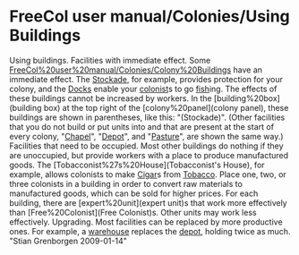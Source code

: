 # FreeCol user manual/Colonies/Using Buildings

Using buildings.
Facilities with immediate effect.
Some [FreeCol%20user%20manual/Colonies/Colony%20Buildings](buildings) have an immediate effect. The [Stockade](Stockade), for example, provides protection for your colony, and the [Docks](Docks) enable your [colonist](colonist)s to go [fish](fish)ing. The effects of these buildings cannot be increased by workers. In the [building%20box](building box) at the top right of the [colony%20panel](colony panel), these buildings are shown in parentheses, like this: "(Stockade)". (Other facilities that you do not build or put units into and that are present at the start of every colony, "[Chapel](Chapel)", "[Depot](Depot)", and "[Pasture](Pasture)", are shown the same way.)
Facilities that need to be occupied.
Most other buildings do nothing if they are unoccupied, but provide workers with a place to produce manufactured goods. The [Tobacconist%27s%20House](Tobacconist's House), for example, allows colonists to make [Cigar](Cigar)s from [Tobacco](Tobacco). Place one, two, or three colonists in a building in order to convert raw materials to manufactured goods, which can be sold for higher prices. For each building, there are [expert%20unit](expert unit)s that work more effectively than [Free%20Colonist](Free Colonist)s. Other units may work less effectively.
Upgrading.
Most facilities can be replaced by more productive ones. For example, a [warehouse](warehouse) replaces the [depot](depot), holding twice as much.
"Stian Grenborgen 2009-01-14" 